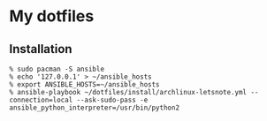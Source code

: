 My dotfiles
===========

Installation
------------

```
% sudo pacman -S ansible
% echo '127.0.0.1' > ~/ansible_hosts
% export ANSIBLE_HOSTS=~/ansible_hosts
% ansible-playbook ~/dotfiles/install/archlinux-letsnote.yml --connection=local --ask-sudo-pass -e ansible_python_interpreter=/usr/bin/python2
```
